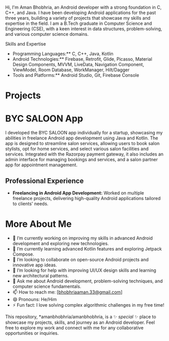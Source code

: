 
Hi, I'm Aman Bhobhria, an Android developer with a strong foundation in C, C++, and Java. I have been developing Android applications for the past three years, building a variety of projects that showcase my skills and expertise in the field. I am a B.Tech graduate in Computer Science and Engineering (CSE), with a keen interest in data structures, problem-solving, and various computer science domains.

 Skills and Expertise

- Programming Languages:** C, C++, Java, Kotlin
- Android Technologies:** Firebase, Retrofit, Glide, Picasso, Material Design Components, MVVM, LiveData, Navigation Component, ViewModel, Room Database, WorkManager, Hilt/Dagger
- Tools and Platforms:** Android Studio, Git, Firebase Console

# Projects

# BYC SALOON App
I developed the BYC SALOON app individually for a startup, showcasing my abilities in freelance Android app development using Java and Kotlin. The app is designed to streamline salon services, allowing users to book salon stylists, opt for home services, and select various salon facilities and services. Integrated with the Razorpay payment gateway, it also includes an admin interface for managing bookings and services, and a salon partner app for appointment management.

## Professional Experience

- **Freelancing in Android App Development:** Worked on multiple freelance projects, delivering high-quality Android applications tailored to clients' needs.

# More About Me

- 🔭 I’m currently working on improving my skills in advanced Android development and exploring new technologies.
- 🌱 I’m currently learning advanced Kotlin features and exploring Jetpack Compose.
- 👯 I’m looking to collaborate on open-source Android projects and innovative app ideas.
- 🤔 I’m looking for help with improving UI/UX design skills and learning new architectural patterns.
- 💬 Ask me about Android development, problem-solving techniques, and computer science fundamentals.
- 📫 How to reach me: [bhobhriaaman.33@gmail.com]
- 😄 Pronouns: He/Him
- ⚡ Fun fact: I love solving complex algorithmic challenges in my free time!

This repository, *amanbhobhria/amanbhobhria, is a ✨ _special_ ✨ place to showcase my projects, skills, and journey as an Android developer. Feel free to explore my work and connect with me for any collaborative opportunities or inquiries.

<!--
**amanbhobhria/amanbhobhria** is a ✨ _special_ ✨ repository because its `README.md` (this file) appears on your GitHub profile.

Here are some ideas to get you started:

- 🔭 I’m currently working on ...
- 🌱 I’m currently learning ...
- 👯 I’m looking to collaborate on ...
- 🤔 I’m looking for help with ...
- 💬 Ask me about ...
- 📫 How to reach me: ...
- 😄 Pronouns: ...
- ⚡ Fun fact: ...
-->
